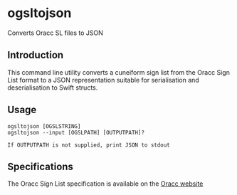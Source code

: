 # ogsltojson

Converts Oracc SL files to JSON

## Introduction

This command line utility converts a cuneiform sign list from the Oracc Sign List format to a JSON representation suitable for serialisation and deserialisation to Swift structs.

## Usage

    ogsltojson [OGSLSTRING]
    ogsltojson --input [OGSLPATH] [OUTPUTPATH]?

    If OUTPUTPATH is not supplied, print JSON to stdout

## Specifications

The Oracc Sign List specification is available on the [Oracc website](http://oracc.org/ns/sl/1.0)
